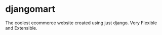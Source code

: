 # djangomart
The coolest ecommerce website created using just django. Very Flexible and Extensible.
